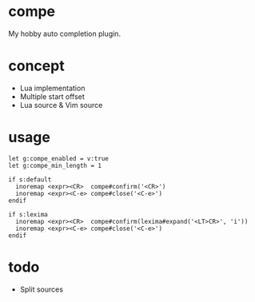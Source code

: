 # compe

My hobby auto completion plugin.

# concept

- Lua implementation
- Multiple start offset
- Lua source & Vim source

# usage

```viml
let g:compe_enabled = v:true
let g:compe_min_length = 1

if s:default
  inoremap <expr><CR>  compe#confirm('<CR>')
  inoremap <expr><C-e> compe#close('<C-e>')
endif

if s:lexima
  inoremap <expr><CR>  compe#confirm(lexima#expand('<LT>CR>', 'i'))
  inoremap <expr><C-e> compe#close('<C-e>')
endif
```

# todo
- Split sources
